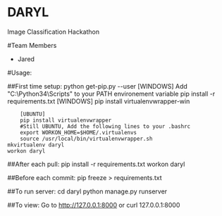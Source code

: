 # DARYL
Image Classification Hackathon

#Team Members
 - Jared

#Usage:

##First time setup:
    python get-pip.py --user
	    [WINDOWS] Add "C:\Python34\Scripts\" to your PATH environement variable
    pip install -r requirements.txt
        [WINDOWS]
        pip install virtualenvwrapper-win

        [UBUNTU]
        pip install virtualenvwrapper 
        #Still UBUNTU, Add the following lines to your .bashrc
        export WORKON_HOME=$HOME/.virtualenvs
        source /usr/local/bin/virtualenvwrapper.sh
    mkvirtualenv daryl
    workon daryl

##After each pull:
    pip install -r requirements.txt
    workon daryl

##Before each commit:
    pip freeze > requirements.txt

##To run server:
    cd daryl
    python manage.py runserver

##To view:
Go to http://127.0.0.1:8000 
or
    curl 127.0.0.1:8000
